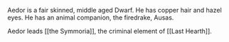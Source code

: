 Aedor is a fair skinned, middle aged Dwarf. He has copper hair and hazel eyes. He has an animal companion, the firedrake, Ausas. 

Aedor leads [[the Symmoria]], the criminal element of [[Last Hearth]]. 